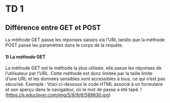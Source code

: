 # TD **1**

## Différence entre **GET** et **POST**

La méthode GET passe les réponses saisies via l’URL tandis que la méthode POST passe les paramètres dans le corps de la requête.

#### 1) La méthode GET
 
La méthode GET est la méthode la plus utilisée, elle passe les réponses de l’utilisateur par l’URL.
Cette méthode est donc limitée par la taille limite d’une URL et les données sensibles sont accessibles à tous, ce qui n’est pas sécurisé.
Exemple : Voici ci-dessous le code HTML associé à un formulaire et son aperçu dans le navigateur, où le mot de passe a été tapé.
!(https://e.educlever.com/img/5/8/9/8/589830.jpg)
